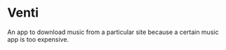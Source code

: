 # Venti
An app to download music from a particular site because a certain music app is too expensive.
